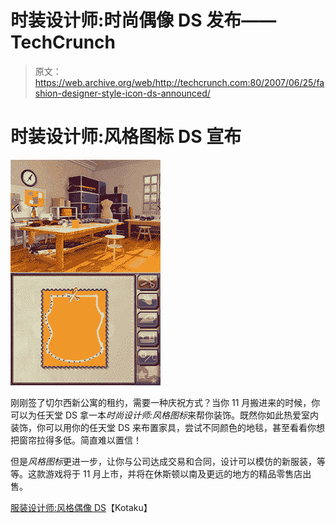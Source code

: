# 时装设计师:时尚偶像 DS 发布——TechCrunch

> 原文：<https://web.archive.org/web/http://techcrunch.com:80/2007/06/25/fashion-designer-style-icon-ds-announced/>

# 时装设计师:风格图标 DS 宣布

![](img/2afa73a18f7d36188785703bfde6ef64.png)

刚刚签了切尔西新公寓的租约，需要一种庆祝方式？当你 11 月搬进来的时候，你可以为任天堂 DS 拿一本*时尚设计师:风格图标*来帮你装饰。既然你如此热爱室内装饰，你可以用你的任天堂 DS 来布置家具，尝试不同颜色的地毯，甚至看看你想把窗帘拉得多低。简直难以置信！

但是*风格图标*更进一步，让你与公司达成交易和合同，设计可以模仿的新服装，等等。这款游戏将于 11 月上市，并将在休斯顿以南及更远的地方的精品零售店出售。

[服装设计师:风格偶像 DS](https://web.archive.org/web/20211107082903/http://kotaku.com/gaming/pret_a_porter/fashion-designer-style-icon-ds-271884.php)【Kotaku】